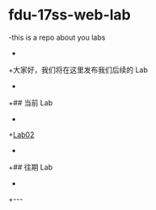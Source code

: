 
 
 # fdu-17ss-web-lab 


 
-this is a repo about you labs 


 
+ 


 
+大家好，我们将在这里发布我们后续的 Lab 


 
+ 


 
+## 当前 Lab 


 
+ 


 
+[Lab02](./requirements/Lab02.md) 


 
+ 


 
+## 往期 Lab 


 
+ 


 
+--- 
